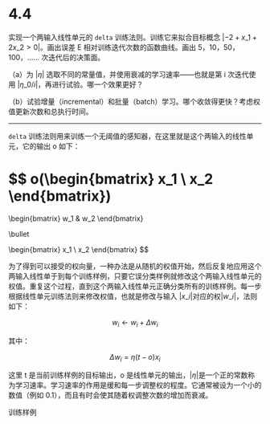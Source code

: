 # 4.4

实现一个两输入线性单元的 `delta` 训练法则。训练它来拟合目标概念 $| -2 + x\_1 + 2x\_2 > 0 |$。画出误差 E 相对训练迭代次数的函数曲线。画出 5，10，50，100，…… 次迭代后的决策面。

（a）为 $| \eta |$ 选取不同的常量值，并使用衰减的学习速率——也就是第 i 次迭代使用 $| \eta\_0/i |$，再进行试验。哪一个效果更好？

（b）试验增量（incremental）和批量（batch）学习。哪个收敛得更快？考虑权值更新次数和总执行时间。

---

`delta` 训练法则用来训练一个无阈值的感知器，在这里就是这个两输入的线性单元，它的输出 o 如下：

$$
o(\begin{bmatrix}
x_1 \\
x_2
\end{bmatrix})
=
\begin{bmatrix}
w_1 & w_2
\end{bmatrix}

\bullet

\begin{bmatrix}
x_1 \\
x_2
\end{bmatrix}
$$

为了得到可以接受的权向量，一种办法是从随机的权值开始，然后反复地应用这个两输入线性单于到每个训练样例，只要它误分类样例就修改这个两输入线性单元的权值。重复这个过程，直到这个两输入线性单元正确分类所有的训练样例。每一步根据线性单元训练法则来修改权值，也就是修改与输入 $|x\_i|$对应的权$|w\_i|$，法则如下：

$$
w_i \gets w_i + \Delta w_i
$$

其中：

$$
\Delta w_i = \eta(t-o)x_i
$$

这里 t 是当前训练样例的目标输出，o 是线性单元的输出，$|\eta|$是一个正的常数称为学习速率。学习速率的作用是缓和每一步调整权的程度。它通常被设为一个小的数值（例如 0.1），而且有时会使其随着权调整次数的增加而衰减。

训练样例

<style type="text/css">
table, tr td {
}
tbody {
    display: block;
    max-height: 300px;
    overflow: auto;
}
thead, tbody tr {
    display: table;
    width: 100%;
    table-layout: fixed;/* even columns width , fix width of table too*/
}
thead {
    /* width: calc( 100% - 1em )*/ /* scrollbar is average 1em/16px width, remove it from thead width */
    width: 100%;
}
table {
    width: 100%;
}
</style>
<div id='trainingSet'></div>

<div id='myDiv'><!-- Plotly chart will be drawn inside this DIV --></div>

<script src="./4.4/plotly-latest.min.js" charset="utf-8"></script>
<script src='./4.4/linear-unit.js'></script>

<script type="text/javascript" src="./4.4/4.4.js"></script>
<script type="text/javascript" src="./4.4/render-training-set.js"></script>
